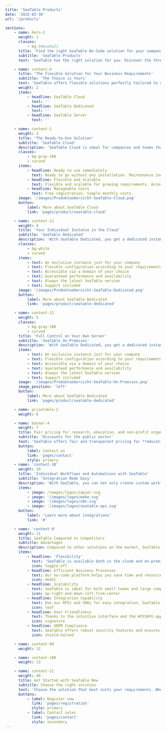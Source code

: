 ```yaml
---
title: 'SeaTable Products'
date: '2025-03-30'
url: '/products'

sections:
    - name: hero-2
      weight: 1
      classes:
          - bg-[#ece5e2]
      title: 'Find the right SeaTable No-Code solution for your company'
      subtitle: 'SeaTable Products'
      text: 'SeaTable has the right solution for you. Discover the three different SeaTable product offerings, compare their benefits, and find the best option for your needs.'

    - name: content-4
      title: 'The Flexible Solution for Your Business Requirements'
      subtitle: 'The Choice is Yours'
      text: 'SeaTable offers flexible solutions perfectly tailored to your business requirements. Whether you need an out-of-the-box cloud solution, a dedicated and individualized environment, or complete control over your data on your own server.'
      weight: 2
      items:
          - headline: SeaTable Cloud
            text: ''
          - headline: SeaTable Dedicated
            text: ''
          - headline: SeaTable Server
            text: ''

    - name: content-1
      weight: 3
      title: 'The Ready-to-Use Solution'
      subtitle: 'SeaTable Cloud'
      description: 'SeaTable Cloud is ideal for companies and teams that want to get started quickly without having to worry about maintenance or IT infrastructure. It offers direct access to all SeaTable functions via the cloud.'
      classes:
          - bg-gray-100
          - curved
      items:
          - headline: Ready to use immediately
            text: Ready to go without any installation. Maintenance included. We take care of the operation for you. Usable immediately and at any time.
          - headline: Flexible and Scalable
            text: Flexible and scalable for growing requirements. Accessible from anywhere. Adapts to your requirements.
          - headline: Manageable Costs
            text: Free registration. Simple monthly costs.
      image: '/images/Produktuebersicht-SeaTable-Cloud.png'
      button:
          label: More about SeaTable Cloud
          link: 'pages/product/seatable-cloud'

    - name: content-12
      weight: 4
      title: 'Your Individual Instance in the Cloud'
      subtitle: 'SeaTable Dedicated'
      description: 'With SeaTable Dedicated, you get a dedicated instance in the cloud that is individually tailored to your needs. This option gives you full control and increased security while still leveraging the benefits of the cloud.'
      classes:
          - bg-white
          - curved
      items:
          - text: An exclusive instance just for your company
          - text: Flexible configuration according to your requirements
          - text: Accessible via a domain of your choice
          - text: Guaranteed performance and availability
          - text: Always the latest SeaTable version
          - text: Support included
      image: '/images/Produktuebersicht-SeaTable-Dedicated.png'
      button:
          label: More about SeaTable Dedicated
          link: 'pages/product/seatable-dedicated'

    - name: content-12
      weight: 5
      classes:
          - bg-gray-100
          - curved
      title: 'Full Control on Your Own Server'
      subtitle: 'SeaTable On-Premises'
      description: 'With SeaTable Dedicated, you get a dedicated instance in the cloud that is individually tailored to your needs. This option gives you full control and increased security while still leveraging the benefits of the cloud.'
      items:
          - text: An exclusive instance just for your company
          - text: Flexible configuration according to your requirements
          - text: Accessible via a domain of your choice
          - text: Guaranteed performance and availability
          - text: Always the latest SeaTable version
          - text: Support included
      image: '/images/Produktuebersicht-SeaTable-On-Premises.png'
      image_position: 'left'
      button:
          label: More about SeaTable Dedicated
          link: 'pages/product/seatable-dedicated'

    - name: pricetable-2
      weight: 6

    - name: banner-4
      weight: 7
      title: Fair pricing for research, education, and non-profit organizations
      subtitle: 'Discounts for the public sector'
      text: 'SeaTable offers fair and transparent pricing for **educational institutions**, **research institutions**, **public institutions**, and **non-profit organizations** have access to state-of-the-art technology without overstretching their budget. Benefit from powerful no-code solutions at discounted prices.'
      button:
          label: Contact us
          link: 'pages/contact'
          style: primary
    - name: 'content-10'
      weight: 10
      title: 'Individual Workflows and Automations with SeaTable'
      subtitle: 'Integration Made Easy'
      description: 'With SeaTable, you can not only create custom workflows, but also easily integrate your existing systems and set up automations. Thanks to the integration with tools like n8n, Make, and Zapier, as well as the ability to connect your own systems via the API, you can design your processes quickly and efficiently.'
      items:
          - image: /images/logos/zapier.svg
          - image: '/images/logos/make.svg'
          - image: '/images/logos/n8n.svg'
          - image: '/images/logos/seatable-api.svg'
      button:
          label: 'Learn more about integrations'
          link: '#'

    - name: 'content-9'
      weight: 11
      title: SeaTable Compared to Competitors
      subtitle: Advantages
      description: Compared to other solutions on the market, SeaTable offers crucial advantages in terms of flexibility, security, and pricing. Whether you compare with **Airtable**, **Asana**, or **Google Sheets** – SeaTable offers unique selling points.
      items:
          - headline: 'Flexibility'
            text: 'SeaTable is available both in the cloud and on-premises, guaranteeing maximum control and adaptability for various use cases.'
            icon: toggle-off
          - headline: Efficient Business Processes
            text: Our no-code platform helps you save time and resources by allowing you to focus on what’s essential. With SeaTable, you increase your company’s efficiency and meet the challenges of continuous innovation.
            icon: medal
          - headline: Scalability
            text: SeaTable is ideal for both small teams and large companies. Our platform grows with your requirements and offers a solution that scales with your company.
            icon: up-right-and-down-left-from-center
          - headline: Integration Capability
            text: Use our APIs and SDKs for easy integration. SeaTable seamlessly integrates with a variety of third-party tools, so you can continue to use your existing systems and processes.
            icon: leaf
          - headline: User Friendliness
            text: Thanks to the intuitive interface and the WYSIWYG app builder, you can create applications without programming knowledge. SeaTable makes it easy to create complex databases and apps that are precisely tailored to your needs.
            icon: signature
          - headline: GDPR Compliance
            text: SeaTable offers robust security features and ensures that your data is stored securely and in compliance with the latest data protection guidelines. Our no-code platform guarantees that your data is protected in accordance with GDPR requirements.
            icon: shield-halved

    - name: content-99
      weight: 12

    - name: content-100
      weight: 13

    - name: content-22
      weight: 40
      title: Get Started with SeaTable Now
      subtitle: Choose the right solution
      text: 'Choose the solution that best suits your requirements. Whether Cloud, Dedicated, or On-Premises – SeaTable offers you the flexibility, security, and performance you need for your company.'
      buttons:
          - label: Register now
            link: 'pages/registration'
            style: primary
          - label: Contact sales
            link: 'pages/contact'
            style: secondary
---
```

